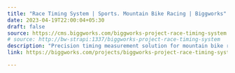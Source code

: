 ```yaml
---
title: "Race Timing System | Sports. Mountain Bike Racing | Biggworks"
date: 2023-04-19T22:00:04+05:30
draft: false
source: https://cms.biggworks.com/biggworks-project-race-timing-system
# source: http://bw-strapi:1337/biggworks-project-race-timing-system
description: "Precision timing measurement solution for mountain bike races."
link: https://biggworks.com/projects/biggworks-project-race-timing-system/

---
```


